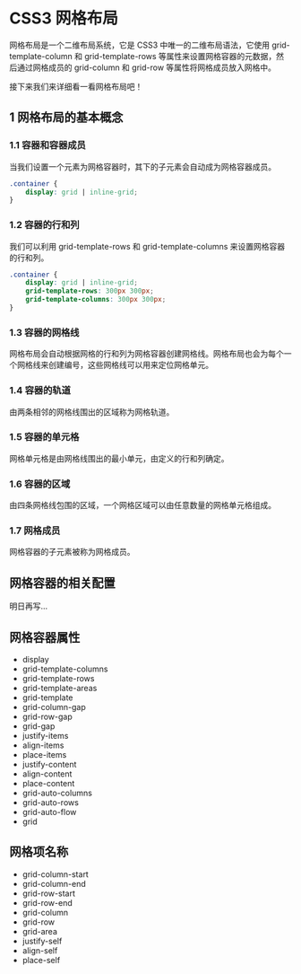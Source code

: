 # CSS3 网格布局

网格布局是一个二维布局系统，它是 CSS3 中唯一的二维布局语法，它使用 grid-template-column 和 grid-template-rows 等属性来设置网格容器的元数据，然后通过网格成员的 grid-column 和 grid-row 等属性将网格成员放入网格中。

接下来我们来详细看一看网格布局吧！

## 1 网格布局的基本概念

### 1.1 容器和容器成员

当我们设置一个元素为网格容器时，其下的子元素会自动成为网格容器成员。

```css
.container {
    display: grid | inline-grid;
}
```

### 1.2 容器的行和列

我们可以利用 grid-template-rows 和 grid-template-columns 来设置网格容器的行和列。

```css
.container {
    display: grid | inline-grid;
    grid-template-rows: 300px 300px;
    grid-template-columns: 300px 300px;
}
```

### 1.3 容器的网格线

网格布局会自动根据网格的行和列为网格容器创建网格线。网格布局也会为每个一个网格线来创建编号，这些网格线可以用来定位网格单元。

### 1.4 容器的轨道

由两条相邻的网格线围出的区域称为网格轨道。

### 1.5 容器的单元格

网格单元格是由网格线围出的最小单元，由定义的行和列确定。

### 1.6 容器的区域

由四条网格线包围的区域，一个网格区域可以由任意数量的网格单元格组成。

### 1.7 网格成员 

网格容器的子元素被称为网格成员。

## 网格容器的相关配置

明日再写...

## 网格容器属性
- display 
- grid-template-columns 
- grid-template-rows 
- grid-template-areas
- grid-template 
- grid-column-gap
- grid-row-gap 
- grid-gap 
- justify-items 
- align-items 
- place-items 
- justify-content 
- align-content 
- place-content 
- grid-auto-columns 
- grid-auto-rows 
- grid-auto-flow 
- grid
## 网格项名称
- grid-column-start 
- grid-column-end 
- grid-row-start 
- grid-row-end 
- grid-column
- grid-row 
- grid-area 
- justify-self 
- align-self 
- place-self 